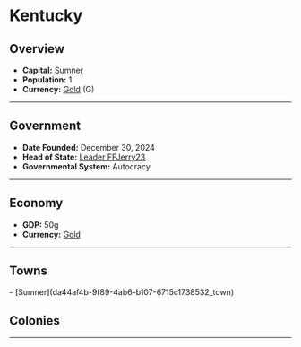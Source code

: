 <!--UNDEDITED FILE, remove this entire line if this file has been edited!-->
# <!--NAME-->Kentucky<!--NAME-->

## Overview

- **Capital:** <!--CAPITAL_LINK-->[Sumner](da44af4b-9f89-4ab6-b107-6715c1738532_town)<!--CAPITAL_LINK-->
- **Population:** <!--POPULATION-->1<!--POPULATION-->
- **Currency:** <!--CURRENCY_LINK-->[Gold](Gold_currency)<!--CURRENCY_LINK--> (<!--CURRENCY_ABV-->G<!--CURRENCY_ABV-->)

---

## Government

- **Date Founded:** <!--FOUNDED-->December 30, 2024<!--FOUNDED-->
- **Head of State:** <!--LEADER_TITLE_LINK-->[Leader FFJerry23](FFJerry23_user)<!--LEADER_TITLE_LINK-->
- **Governmental System:** <!--GOVERNMENT-->Autocracy<!--GOVERNMENT-->

---

## Economy

- **GDP:** <!--GDP-->50g<!--GDP-->
- **Currency:** <!--CURRENCY_LINK-->[Gold](Gold_currency)<!--CURRENCY_LINK-->

---

## Towns

<!--TOWNS-->- [Sumner](da44af4b-9f89-4ab6-b107-6715c1738532_town)<!--TOWNS-->

## Colonies

<!--COLONIES--><!--COLONIES-->

---
